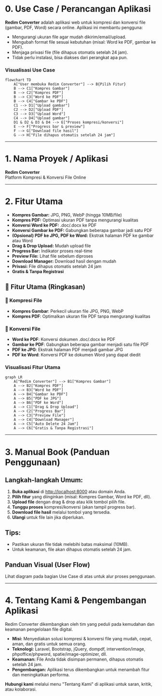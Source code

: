 # 0. Use Case / Perancangan Aplikasi

**Redim Converter** adalah aplikasi web untuk kompresi dan konversi file (gambar, PDF, Word) secara online.
Aplikasi ini membantu pengguna:
- Mengurangi ukuran file agar mudah dikirim/email/upload.
- Mengubah format file sesuai kebutuhan (misal: Word ke PDF, gambar ke PDF).
- Menjaga privasi file (file dihapus otomatis setelah 24 jam).
- Tidak perlu instalasi, bisa diakses dari perangkat apa pun.

### Visualisasi Use Case

```mermaid
flowchart TD
    A["User membuka Redim Converter"] --> B{Pilih Fitur}
    B --> C1["Kompres Gambar"]
    B --> C2["Kompres PDF"]
    B --> C3["Word ke PDF"]
    B --> C4["Gambar ke PDF"]
    C1 --> D1["Upload gambar"]
    C2 --> D2["Upload PDF"]
    C3 --> D3["Upload Word"]
    C4 --> D4["Upload gambar"]
    D1 & D2 & D3 & D4 --> E["Proses kompresi/konversi"]
    E --> F["Progress bar & preview"]
    F --> G["Download file hasil"]
    G --> H["File dihapus otomatis setelah 24 jam"]
```

---

# 1. Nama Proyek / Aplikasi

**Redim Converter**  
Platform Kompresi & Konversi File Online

---

# 2. Fitur Utama

- **Kompres Gambar:** JPG, PNG, WebP (hingga 10MB/file)
- **Kompres PDF:** Optimasi ukuran PDF tanpa mengurangi kualitas
- **Konversi Word ke PDF:** .doc/.docx ke PDF
- **Konversi Gambar ke PDF:** Gabungkan beberapa gambar jadi satu PDF
- **(Opsional) PDF ke JPG, PDF ke Word:** Ekstrak halaman PDF ke gambar atau Word
- **Drag & Drop Upload:** Mudah upload file
- **Progress Bar:** Indikator proses real-time
- **Preview File:** Lihat file sebelum diproses
- **Download Manager:** Download hasil dengan mudah
- **Privasi:** File dihapus otomatis setelah 24 jam
- **Gratis & Tanpa Registrasi**

## 🎯 Fitur Utama (Ringkasan)

### 📁 Kompresi File
- **Kompres Gambar**: Perkecil ukuran file JPG, PNG, WebP
- **Kompres PDF**: Optimalkan ukuran file PDF tanpa mengurangi kualitas

### 🔄 Konversi File
- **Word ke PDF**: Konversi dokumen .doc/.docx ke PDF
- **Gambar ke PDF**: Gabungkan beberapa gambar menjadi satu file PDF
- **PDF ke JPG**: Ekstrak halaman PDF menjadi gambar JPG
- **PDF ke Word**: Konversi PDF ke dokumen Word yang dapat diedit

### Visualisasi Fitur Utama

```mermaid
graph LR
    A["Redim Converter"] --> B1["Kompres Gambar"]
    A --> B2["Kompres PDF"]
    A --> B3["Word ke PDF"]
    A --> B4["Gambar ke PDF"]
    A --> B5["PDF ke JPG"]
    A --> B6["PDF ke Word"]
    A --> C1["Drag & Drop Upload"]
    A --> C2["Progress Bar"]
    A --> C3["Preview File"]
    A --> C4["Download Manager"]
    A --> C5["Auto Delete 24 Jam"]
    A --> C6["Gratis & Tanpa Registrasi"]
```

---

# 3. Manual Book (Panduan Penggunaan)

## Langkah-langkah Umum:
1. **Buka aplikasi** di [http://localhost:8000](http://localhost:8000) atau domain Anda.
2. **Pilih fitur** yang diinginkan (misal: Kompres Gambar, Word ke PDF, dll).
3. **Upload file** dengan drag & drop atau klik tombol pilih file.
4. **Tunggu proses** kompresi/konversi (akan tampil progress bar).
5. **Download file hasil** melalui tombol yang tersedia.
6. **Ulangi** untuk file lain jika diperlukan.

## Tips:
- Pastikan ukuran file tidak melebihi batas maksimal (10MB).
- Untuk keamanan, file akan dihapus otomatis setelah 24 jam.

## Panduan Visual (User Flow)
Lihat diagram pada bagian Use Case di atas untuk alur proses penggunaan.

---

# 4. Tentang Kami & Pengembangan Aplikasi

Redim Converter dikembangkan oleh tim yang peduli pada kemudahan dan keamanan pengelolaan file digital.

- **Misi:** Menyediakan solusi kompresi & konversi file yang mudah, cepat, aman, dan gratis untuk semua orang.
- **Teknologi:** Laravel, Bootstrap, jQuery, dompdf, intervention/image, phpoffice/phpword, spatie/image-optimizer, dll.
- **Keamanan:** File Anda tidak disimpan permanen, dihapus otomatis setelah 24 jam.
- **Pengembangan:** Aplikasi terus dikembangkan untuk menambah fitur dan meningkatkan performa.

**Hubungi kami** melalui menu "Tentang Kami" di aplikasi untuk saran, kritik, atau kolaborasi.
